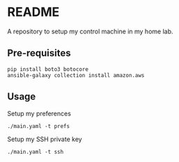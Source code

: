 # README
A repository to setup my control machine in my home lab.

## Pre-requisites
```
pip install boto3 botocore
ansible-galaxy collection install amazon.aws
```

## Usage
Setup my preferences
```
./main.yaml -t prefs
```

Setup my SSH private key
```
./main.yaml -t ssh
```
